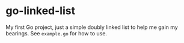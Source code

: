 # go-linked-list

My first Go project, just a simple doubly linked list to help me gain my bearings.
See `example.go` for how to use.
